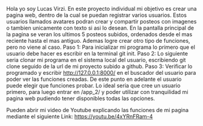 Hola yo soy Lucas Virzi. En este proyecto individual mi objetivo es crear una pagina web, dentro de la cual se puedan registrar varios usuarios. Estos usuarios llamados avatares podran crear y compartir posteos con imagenes o tambien unicamente con texto si asi lo desean. En la pantalla principal de la pagina se veran los ultimos 5 posteos subidos, ordenados desde el mas reciente hasta el mas antiguo. 
Ademas logre crear otro tipo de funciones, pero no viene al caso. 
Paso 1:
Para inicializar mi programa lo primero que el usuario debe hacer es escribir en la terminal git init. 
Paso 2:
Lo siguiente seria clonar mi programa en el sistema local del usuario, escribiendo git clone seguido de la url de mi proyecto subido a github. 
Paso 3:
Verificar lo programado y escribir 	http://127.0.0.1:8000/ en el buscador del usuario para poder ver las funciones creadas.
De este punto en adelante el usuario puede elegir que funciones probar. Lo ideal seria que cree un usuario primero, para luego entrar en /app_2/ y poder utilizar con tranquilidad mi pagina web pudiendo tener disponibles todas las opciones.

Pueden abrir mi video de Youtube explicando las funciones de mi pagina mediante el siguiente Link: https://youtu.be/4xYRnFRam-4